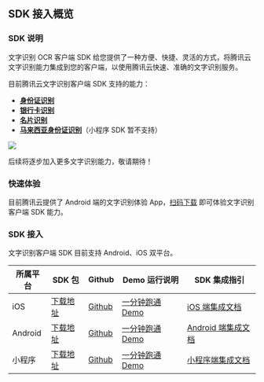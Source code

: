 ## SDK 接入概览

### SDK 说明

文字识别 OCR 客户端 SDK 给您提供了一种方便、快捷、灵活的方式，将腾讯云文字识别能力集成到您的客户端，以使用腾讯云快速、准确的文字识别服务。

目前腾讯云文字识别客户端 SDK 支持的能力：

- [**身份证识别**](https://cloud.tencent.com/document/product/866/33524)
- [**银行卡识别**](https://cloud.tencent.com/document/product/866/36216)
- [**名片识别**](https://cloud.tencent.com/document/product/866/36214)
- [**马来西亚身份证识别**](https://cloud.tencent.com/document/product/866/37656)（小程序 SDK 暂不支持）

![](https://main.qcloudimg.com/raw/d6bd440224ef23a574f47a30a8596018.png)

后续将逐步加入更多文字识别能力，敬请期待！

### 快速体验

目前腾讯云提供了 Android 端的文字识别体验 App，[扫码下载](https://cloud.tencent.com/document/product/866/47384) 即可体验文字识别客户端 SDK 能力。

### SDK 接入

文字识别客户端 SDK 目前支持 Android、iOS 双平台。

| 所属平台 | SDK 包                                                        | Github                                               | Demo 运行说明                                                 | SDK 集成指引                                                  |
| -------- | ------------------------------------------------------------ | ---------------------------------------------------- | ------------------------------------------------------------ | ------------------------------------------------------------ |
| iOS      | [下载地址](https://ai-sdk-release-1254418846.cos.ap-guangzhou.myqcloud.com/ocr/1.0.5/OCR_iOS_SDK_V1.0.5.zip) | [Github](https://github.com/TencentCloud/tc-ocr-sdk) | [一分钟跑通 Demo](https://cloud.tencent.com/document/product/866/47302) | [iOS 端集成文档](https://cloud.tencent.com/document/product/866/47304) |
| Android  | [下载地址](https://ai-sdk-release-1254418846.cos.ap-guangzhou.myqcloud.com/ocr/1.0.5/OCR_Android_SDK_V1.0.5.zip) | [Github](https://github.com/TencentCloud/tc-ocr-sdk) | [一分钟跑通 Demo](https://cloud.tencent.com/document/product/866/47303) | [Android 端集成文档](https://cloud.tencent.com/document/product/866/47305) |
| 小程序   | [下载地址](https://ai-sdk-release-1254418846.cos.ap-guangzhou.myqcloud.com/ocr/1.1.0/OCR_MP_SDK_V1.1.1.zip) | [Github](https://github.com/TencentCloud/tc-ocr-sdk) | [一分钟跑通 Demo](https://cloud.tencent.com/document/product/866/49453) | [小程序端集成文档](https://cloud.tencent.com/document/product/866/49457) |


